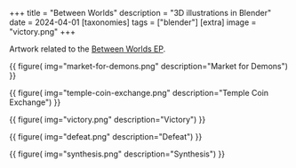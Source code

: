 +++
title = "Between Worlds"
description = "3D illustrations in Blender"
date = 2024-04-01
[taxonomies]
tags = ["blender"]
[extra]
image = "victory.png"
+++

Artwork related to the 
[Between Worlds EP](@/music/releases/2024-between-worlds/index.md).

{{
    figure(
        img="market-for-demons.png"
        description="Market for Demons")
}}

{{
    figure(
        img="temple-coin-exchange.png"
        description="Temple Coin Exchange")
}}


{{
    figure(
        img="victory.png"
        description="Victory")
}}


{{
    figure(
        img="defeat.png"
        description="Defeat")
}}


{{
    figure(
        img="synthesis.png"
        description="Synthesis")
}}